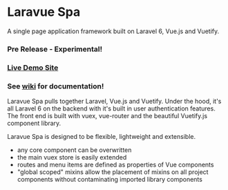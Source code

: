 # Laravue Spa

A single page application framework built on Laravel 6, Vue.js and Vuetify.

### Pre Release - Experimental!

### [Live Demo Site](https://laravue-spa.wheelmaker.dev)

### See [wiki](https://github.com/mattquest/laravue-spa/wiki) for documentation!

Laravue Spa pulls together Laravel, Vue.js and Vuetify.  Under the hood, it's all Laravel 6 on the backend with it's built in user authentication features.  The front end is built with vuex, vue-router and the beautiful Vuetify.js component library.

Laravue Spa is designed to be flexible, lightweight and extensible.  
* any core component can be overwritten 
* the main vuex store is easily extended
* routes and menu items are defined as properties of Vue components
* "global scoped" mixins allow the placement of mixins on all project components without contaminating imported library components
